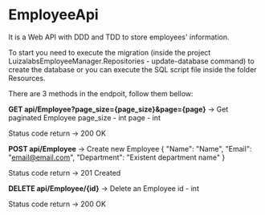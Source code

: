 # EmployeeApi
It is a Web API with DDD and TDD to store employees' information.

To start you need to execute the migration (inside the project LuizalabsEmployeeManager.Repositories - update-database command) to create the database or you can execute the SQL script file inside the folder Resources.

There are 3 methods in the endpoit, follow them bellow:

**GET api/Employee?page_size={page_size}&page={page}**	-> Get paginated Employee
page_size - int
page - int

Status code return -> 200 OK


**POST api/Employee**	-> Create new Employee
{
  "Name": "Name",
  "Email": "email@email.com",
  "Department": "Existent department name"
}

Status code return -> 201 Created


**DELETE api/Employee/{id}**	-> Delete an Employee
id - int

Status code return -> 200 OK
